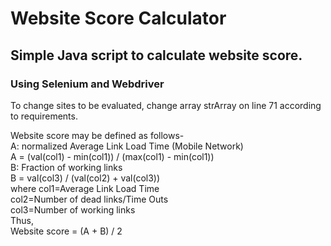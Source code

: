 # Website Score Calculator

## Simple Java script to calculate website score.
### Using Selenium and Webdriver

To change sites to be evaluated, change array strArray on line 71 according to requirements.

Website score may be defined as follows-   
  A: normalized Average Link Load Time (Mobile Network)  
  A = (val(col1) - min(col1)) / (max(col1) - min(col1))  
  B: Fraction of working links  
  B = val(col3) / (val(col2) + val(col3))  
  where col1=Average Link Load Time  
  col2=Number of dead links/Time Outs  
  col3=Number of working links  
Thus,  
  Website score = (A + B) / 2  
